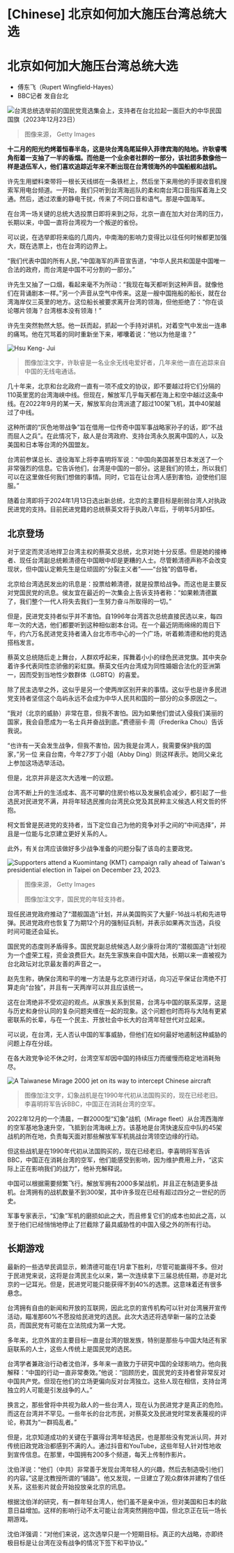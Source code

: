# [Chinese] 北京如何加大施压台湾总统大选

#  北京如何加大施压台湾总统大选

  * 傅东飞（Rupert Wingfield-Hayes） 
  * BBC记者 发自台北 


![台湾总统选举前的国民党竞选集会上，支持者在台北拉起一面巨大的中华民国国旗（2023年12月23日）](_132146402_gettyimages-1870031435.jpg)

> 图像来源，  Getty Images

**十二月的阳光灼烤着恒春半岛，这是块台湾岛尾延伸入菲律宾海的陆地。许耿睿嘴角衔着一支抽了一半的香烟。而他是一个业余者社群的一部分，该社团多数像他一样是退伍军人，他们喜欢追踪近年来不断出现在台湾领海外的中国船舰和战机。**

许先生用塑料束带将一根长天线绑在一条铁栏上，然后坐下来用他的手提收音机搜索军用电台频道。一开始，我们只听到台湾海巡队的柔和南台湾口音指挥着海上交通。然后，透过浓重的静电干扰，传来了不同口音和语气。那是中国海军。

在台湾一场关键的总统大选投票日即将来到之际，北京一直在加大对台湾的压力，长期以来，中国一直将台湾视为一个叛逆的省份。


可以说，在选举即将来临的几周内，中南海的影响力变得比以往任何时候都更加强大，既在选票上，也在台湾的边界上。

“我们代表中国的所有人民，”中国海军的声音宣告道，“中华人民共和国是中国唯一合法的政府，而台湾是中国不可分割的一部分。”

许先生又抽了一口烟，看起来毫不为所动：“我现在每天都听到这种声音。就像他们在背诵剧本一样。”另一个声音从空气中传来。这是一艘中国拖船的船长，就在台湾海岸仅三英里的地方。这位船长被要求离开台湾的领海，但他拒绝了：“你在谈论哪片领海？台湾根本没有领海！”

许先生突然勃然大怒。他一跃而起，抓起一个手持对讲机，对着空气中发出一连串的痛骂。他在咒骂着的同时重新坐下来，嘟囔着说：“他以为他是谁？”

![Hsu Keng- Jui](_132146182_hamradioman-1.jpg)

> 图像加注文字，许耿睿是一名业余无线电爱好者，几年来他一直在追踪来自中国的无线电通话。

几十年来，北京和台北政府一直有一项不成文的协议，即不要越过将它们分隔的110英里宽的台湾海峡中线。但现在，解放军几乎每天都在海上和空中越过这条中线。在2022年9月的某一天，解放军向台湾派遣了超过100架飞机，其中40架越过了中线。

这种所谓的“灰色地带战争”旨在借用一位传奇中国军事战略家孙子的话，即“不战而屈人之兵”。在此情况下，敌人是台湾政府、支持台湾永久脱离中国的人，以及美国和日本等台湾的外国盟友。

台湾前参谋总长、退役海军上将李喜明将军说：“中国向美国甚至日本发送了一个非常强烈的信息。它告诉他们，台湾是中国的一部分。这是我们的领土，所以我们可以在这里做任何我们想做的事情。同时，它旨在让台湾人感到害怕，迫使他们屈服。”

随着台湾即将于2024年1月13日选出新总统，北京的主要目标是削弱台湾人对执政民进党的支持。目前民进党籍的总统蔡英文将于执政八年后，于明年5月卸任。

##  北京登场

对于坚定而灵活地捍卫台湾主权的蔡英文总统，北京对她十分反感。但是她的接棒者、现任台湾副总统赖清德在中国眼中却是更糟的人士。尽管赖清德声称不会改变现状，但中国认定赖先生是位顽固的“分裂主义者”——“台独”的倡导者。

北京给台湾选民发出的讯息是：投票给赖清德，就是投票给战争。而这也是主要反对党国民党的讯息。侯友宜在最近的一次集会上告诉支持者称：“如果赖清德赢了，我们整个一代人将失去我们一生努力奋斗所取得的一切。”


但是，民进党支持者似乎并不害怕。自1996年台湾首次总统直接民选以来，每四年一次的大选，他们都要听到这种相似剧本台词。在一个最近阴雨绵绵的周日下午，约六万名民进党支持者涌入台北市市中心的一个广场，听着赖清德和他的竞选搭档发言。

蔡英文总统随后走上舞台，人群欢呼起来，挥舞着小小的绿色民进党旗。其中夹杂着许多代表同性恋骄傲的彩虹旗。蔡英文任内台湾成为同性婚姻合法化的亚洲第一，因而受到当地性少数群体（LGBTQ）的喜爱。

除了民主选举之外，这似乎是另一个使两岸区别开来的事情。这似乎也是许多民进党支持者坚信这个岛屿永远不会成为中华人民共和国的一部分的众多原因之一。

“我对（北京的威胁）非常在意，但我不害怕。因为如果他们尝试入侵我们美丽的国家，我会自愿成为一名士兵并奋战到底。”费德丽卡·周（Frederika Chou）告诉我说。

“也许有一天会发生战争，但我不害怕，因为我是台湾人，我需要保护我的国家，”另一位 来自台南，今年27岁丁小姐（Abby Ding）则这样表示。她同父亲北上参加这场选举活动。

但是，北京并非是这次大选唯一的议题。

台湾不断上升的生活成本、高不可攀的住房价格以及发展机会减少，都引起了一些选民对民进党不满，并将年轻选民推向台湾民众党及其民粹主义候选人柯文哲的怀抱。

柯文哲曾是民进党的支持者，当下定位自己为他的竞争对手之间的“中间选择”，并且是一位能与北京建立更好关系的人。

此外，有关台湾应该做好多少战争准备的问题分裂了该岛的主要政党。

![Supporters attend a Kuomintang \(KMT\) campaign rally ahead of Taiwan's presidential election in Taipei on December 23, 2023.](_132146437_gettyimages-1870038960.jpg)

> 图像来源，  Getty Images
>
> 图像加注文字，国民党的年轻支持者。

现任民进党政府推动了“潜舰国造”计划，并从美国购买了大量F-16战斗机和先进导弹。民进党政府也恢复了为期12个月的强制征兵制，并表示如果再次当选，兵役时间可能还会延长。

国民党的态度则矛盾得多。国民党副总统候选人赵少康将台湾的“潜舰国造”计划视为一个虚荣工程，资金浪费巨大。赵先生家族来自中国大陆，长期以来一直被视为台北政坛对北京最友善的声音之一。

赵先生称，确保台湾和平的唯一方法是与北京进行对话，向习近平保证台湾绝不打算走向“台独”，并且有一天两岸可以并且应该统一。

这在台湾绝非不受欢迎的观点。从家族关系到贸易，台湾与中国的联系深厚，这是与历史和身份认同的复杂问题夹缠在一起的现象。这个问题也时而将与大陆有更紧密联系的长辈，与在一个民主、开放社会中长大的台湾年轻世代对立起来。

可以说，在台湾，无人否认中国的军事威胁，但他们在如何最好地遏制这种威胁的问题上存在分歧。

在各大政党争论不休之时，台湾空军却因中国的持续压力而缓慢而稳定地消耗殆尽。

![A Taiwanese Mirage 2000 jet on its way to intercept Chinese aircraft](_132146180_mirage2000midflighttointerceptchinese.jpg)

> 图像加注文字，幻象战机是在1990年代初从法国购买的，现在已经老旧。李喜明将军告诉BBC，中国正在消耗台湾的空军。

2022年12月的一个清晨，一群2000型“幻象”战机（​​Mirage fleet）从台湾西海岸的空军基地急速升空，飞抵到台湾海峡上方。该基地是台湾快速反应中队的45架战机的所在地，负责每天面对那些解放军军机挑战台湾领空边缘的行动。

但这些战机是在1990年代初从法国购买的，现在已经老旧。李喜明将军告诉BBC，中国正在消耗台湾的空军，他们能感受到影响，因为维护费用上升，“这实际上正在影响我们的战力”，他补充解释说。

中国可以根据需要频繁飞行。解放军拥有2000多架战机，并且正在制造更多战机。台湾拥有的战机数量不到300架，其中许多现在已经有超过四分之一世纪的历史。

军事专家表示，“幻象”军机的磨损如此之大，而且修复它们的成本也如此之高，以至于他们已经悄悄地停止了拦截除了最具威胁性的中国入侵之外的所有行动。

##  长期游戏

最新的一些选举民调显示，赖清德可能在1月拿下胜利，尽管可能赢得不多。但对于民进党来说，这将是台湾民主化以来，第一次连续拿下三届总统任期，亦是对北京的一记耳光。但是，民进党可能只能获得不到40%的选票。这意味着还有很多悬念。

台湾拥有自由的新闻和开放的互联网，因此北京的宣传机构可以针对台湾展开宣传活动，瞄准那60%不愿投给民进党的选民。此次大选还将选举新一届的立法委员，而国民党有可能在立法院成为第一大党。

多年来，北京外宣的主要目标一直是台湾的银发族，特别是那些与中国大陆还有家庭联系的人士，这些人传统上是国民党的选民。


台湾学者兼政治行动者沈伯洋，多年来一直致力于研究中国的全球影响力。他向我解释：“中国的行动一直非常奏效。”他说：“回顾历史，国民党的支持者曾非常反对中国共产党。但现在他们的立场更偏向反对台湾独立。这些人现在相信，支持台湾独立的人可能是引发战争的人。”

换言之，那些曾将中共视为敌人的一些台湾人，现在认为民进党才是真正的危险。而这在台湾并不罕见。一些年长的台北市民，对蔡英文及民进党时常发表蔑视的评论，称其为“一群捣乱者。”

但是，北京知道成功的关键在于赢得台湾年轻选民，也是那些没有党派认同，并对传统旧政党政治都感到不满的人。通过抖音和YouTube，这些年轻人针对性地收到宣传信息。在那里，中国拥有200多个频道，每天上传制作影片。

沈伯洋说：“他们（中共）非常善于发现台湾年轻人的兴趣，然后去制造吸引他们的内容。”这是沈教授所谓的“铺路”。他又发现，一旦建立了观众群体并建构了信任关系，这些影片就会开始投放亲北京的讯息。

根据沈伯洋的研究，有一群年轻台湾人，他们虽不是亲中派，但对美国和日本的敌意日益增加。这样的影响行动不太可能让台湾突然拥抱中国，但北京正在玩一场长期游戏。

沈伯洋强调：“对他们来说，这次选举只是一个短期目标。真正的大战略，亦即终极目标是让台湾在没有战争的情况下签下和平协议。”


